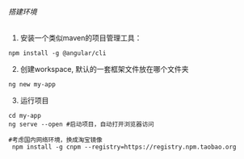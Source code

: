 ###### 搭建环境

1. 安装一个类似maven的项目管理工具：

```shell
npm install -g @angular/cli
```

2. 创建workspace, 默认的一套框架文件放在哪个文件夹

```shell
ng new my-app
```

3. 运行项目

```shell
cd my-app
ng serve --open #启动项目，自动打开浏览器访问
```

```shell
#考虑国内网络环境，换成淘宝镜像
 npm install -g cnpm --registry=https://registry.npm.taobao.org
```

